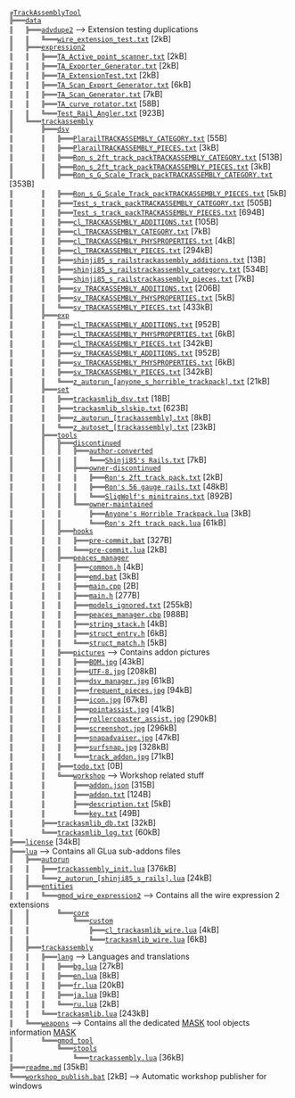 ﻿`╔`[`TrackAssemblyTool`][ref-1-TrackAssemblyTool]  
`╠═══`[`data`][ref-2-data]  
`║   ╠═══`[`advdupe2`][ref-3-advdupe2] --> Extension testing duplications  
`║   ║   ╚═══`[`wire_extension_test.txt`][ref-4-wire%5Fextension%5Ftest.txt] [2kB]  
`║   ╠═══`[`expression2`][ref-5-expression2]  
`║   ║   ╠═══`[`TA_Active_point_scanner.txt`][ref-6-TA%5FActive%5Fpoint%5Fscanner.txt] [2kB]  
`║   ║   ╠═══`[`TA_Exporter_Generator.txt`][ref-7-TA%5FExporter%5FGenerator.txt] [2kB]  
`║   ║   ╠═══`[`TA_ExtensionTest.txt`][ref-8-TA%5FExtensionTest.txt] [2kB]  
`║   ║   ╠═══`[`TA_Scan_Export_Generator.txt`][ref-9-TA%5FScan%5FExport%5FGenerator.txt] [6kB]  
`║   ║   ╠═══`[`TA_Scan_Generator.txt`][ref-10-TA%5FScan%5FGenerator.txt] [7kB]  
`║   ║   ╠═══`[`TA_curve_rotator.txt`][ref-11-TA%5Fcurve%5Frotator.txt] [58B]  
`║   ║   ╚═══`[`Test_Rail_Angler.txt`][ref-12-Test%5FRail%5FAngler.txt] [923B]  
`║   ╚═══`[`trackassembly`][ref-13-trackassembly]  
`║       ╠═══`[`dsv`][ref-14-dsv]  
`║       ║   ╠═══`[`PlarailTRACKASSEMBLY_CATEGORY.txt`][ref-15-PlarailTRACKASSEMBLY%5FCATEGORY.txt] [55B]  
`║       ║   ╠═══`[`PlarailTRACKASSEMBLY_PIECES.txt`][ref-16-PlarailTRACKASSEMBLY%5FPIECES.txt] [3kB]  
`║       ║   ╠═══`[`Ron_s_2ft_track_packTRACKASSEMBLY_CATEGORY.txt`][ref-17-Ron%5Fs%5F2ft%5Ftrack%5FpackTRACKASSEMBLY%5FCATEGORY.txt] [513B]  
`║       ║   ╠═══`[`Ron_s_2ft_track_packTRACKASSEMBLY_PIECES.txt`][ref-18-Ron%5Fs%5F2ft%5Ftrack%5FpackTRACKASSEMBLY%5FPIECES.txt] [3kB]  
`║       ║   ╠═══`[`Ron_s_G_Scale_Track_packTRACKASSEMBLY_CATEGORY.txt`][ref-19-Ron%5Fs%5FG%5FScale%5FTrack%5FpackTRACKASSEMBLY%5FCATEGORY.txt] [353B]  
`║       ║   ╠═══`[`Ron_s_G_Scale_Track_packTRACKASSEMBLY_PIECES.txt`][ref-20-Ron%5Fs%5FG%5FScale%5FTrack%5FpackTRACKASSEMBLY%5FPIECES.txt] [5kB]  
`║       ║   ╠═══`[`Test_s_track_packTRACKASSEMBLY_CATEGORY.txt`][ref-21-Test%5Fs%5Ftrack%5FpackTRACKASSEMBLY%5FCATEGORY.txt] [505B]  
`║       ║   ╠═══`[`Test_s_track_packTRACKASSEMBLY_PIECES.txt`][ref-22-Test%5Fs%5Ftrack%5FpackTRACKASSEMBLY%5FPIECES.txt] [694B]  
`║       ║   ╠═══`[`cl_TRACKASSEMBLY_ADDITIONS.txt`][ref-23-cl%5FTRACKASSEMBLY%5FADDITIONS.txt] [105B]  
`║       ║   ╠═══`[`cl_TRACKASSEMBLY_CATEGORY.txt`][ref-24-cl%5FTRACKASSEMBLY%5FCATEGORY.txt] [7kB]  
`║       ║   ╠═══`[`cl_TRACKASSEMBLY_PHYSPROPERTIES.txt`][ref-25-cl%5FTRACKASSEMBLY%5FPHYSPROPERTIES.txt] [4kB]  
`║       ║   ╠═══`[`cl_TRACKASSEMBLY_PIECES.txt`][ref-26-cl%5FTRACKASSEMBLY%5FPIECES.txt] [294kB]  
`║       ║   ╠═══`[`shinji85_s_railstrackassembly_additions.txt`][ref-27-shinji85%5Fs%5Frailstrackassembly%5Fadditions.txt] [13B]  
`║       ║   ╠═══`[`shinji85_s_railstrackassembly_category.txt`][ref-28-shinji85%5Fs%5Frailstrackassembly%5Fcategory.txt] [534B]  
`║       ║   ╠═══`[`shinji85_s_railstrackassembly_pieces.txt`][ref-29-shinji85%5Fs%5Frailstrackassembly%5Fpieces.txt] [7kB]  
`║       ║   ╠═══`[`sv_TRACKASSEMBLY_ADDITIONS.txt`][ref-30-sv%5FTRACKASSEMBLY%5FADDITIONS.txt] [206B]  
`║       ║   ╠═══`[`sv_TRACKASSEMBLY_PHYSPROPERTIES.txt`][ref-31-sv%5FTRACKASSEMBLY%5FPHYSPROPERTIES.txt] [5kB]  
`║       ║   ╚═══`[`sv_TRACKASSEMBLY_PIECES.txt`][ref-32-sv%5FTRACKASSEMBLY%5FPIECES.txt] [433kB]  
`║       ╠═══`[`exp`][ref-33-exp]  
`║       ║   ╠═══`[`cl_TRACKASSEMBLY_ADDITIONS.txt`][ref-34-cl%5FTRACKASSEMBLY%5FADDITIONS.txt] [952B]  
`║       ║   ╠═══`[`cl_TRACKASSEMBLY_PHYSPROPERTIES.txt`][ref-35-cl%5FTRACKASSEMBLY%5FPHYSPROPERTIES.txt] [6kB]  
`║       ║   ╠═══`[`cl_TRACKASSEMBLY_PIECES.txt`][ref-36-cl%5FTRACKASSEMBLY%5FPIECES.txt] [342kB]  
`║       ║   ╠═══`[`sv_TRACKASSEMBLY_ADDITIONS.txt`][ref-37-sv%5FTRACKASSEMBLY%5FADDITIONS.txt] [952B]  
`║       ║   ╠═══`[`sv_TRACKASSEMBLY_PHYSPROPERTIES.txt`][ref-38-sv%5FTRACKASSEMBLY%5FPHYSPROPERTIES.txt] [6kB]  
`║       ║   ╠═══`[`sv_TRACKASSEMBLY_PIECES.txt`][ref-39-sv%5FTRACKASSEMBLY%5FPIECES.txt] [342kB]  
`║       ║   ╚═══`[`z_autorun_[anyone_s_horrible_trackpack].txt`][ref-40-z%5Fautorun%5F%5Banyone%5Fs%5Fhorrible%5Ftrackpack%5D.txt] [21kB]  
`║       ╠═══`[`set`][ref-41-set]  
`║       ║   ╠═══`[`trackasmlib_dsv.txt`][ref-42-trackasmlib%5Fdsv.txt] [18B]  
`║       ║   ╠═══`[`trackasmlib_slskip.txt`][ref-43-trackasmlib%5Fslskip.txt] [623B]  
`║       ║   ╠═══`[`z_autorun_[trackassembly].txt`][ref-44-z%5Fautorun%5F%5Btrackassembly%5D.txt] [8kB]  
`║       ║   ╚═══`[`z_autoset_[trackassembly].txt`][ref-45-z%5Fautoset%5F%5Btrackassembly%5D.txt] [23kB]  
`║       ╠═══`[`tools`][ref-46-tools]  
`║       ║   ╠═══`[`discontinued`][ref-47-discontinued]  
`║       ║   ║   ╠═══`[`author-converted`][ref-48-author%2Dconverted]  
`║       ║   ║   ║   ╚═══`[`Shinji85's Rails.txt`][ref-49-Shinji85%27s%20Rails.txt] [7kB]  
`║       ║   ║   ╠═══`[`owner-discontinued`][ref-50-owner%2Ddiscontinued]  
`║       ║   ║   ║   ╠═══`[`Ron's 2ft track pack.txt`][ref-51-Ron%27s%202ft%20track%20pack.txt] [2kB]  
`║       ║   ║   ║   ╠═══`[`Ron's 56 gauge rails.txt`][ref-52-Ron%27s%2056%20gauge%20rails.txt] [48kB]  
`║       ║   ║   ║   ╚═══`[`SligWolf's minitrains.txt`][ref-53-SligWolf%27s%20minitrains.txt] [892B]  
`║       ║   ║   ╚═══`[`owner-maintained`][ref-54-owner%2Dmaintained]  
`║       ║   ║       ╠═══`[`Anyone's Horrible Trackpack.lua`][ref-55-Anyone%27s%20Horrible%20Trackpack.lua] [3kB]  
`║       ║   ║       ╚═══`[`Ron's 2ft track pack.lua`][ref-56-Ron%27s%202ft%20track%20pack.lua] [61kB]  
`║       ║   ╠═══`[`hooks`][ref-57-hooks]  
`║       ║   ║   ╠═══`[`pre-commit.bat`][ref-58-pre%2Dcommit.bat] [327B]  
`║       ║   ║   ╚═══`[`pre-commit.lua`][ref-59-pre%2Dcommit.lua] [2kB]  
`║       ║   ╠═══`[`peaces_manager`][ref-60-peaces%5Fmanager]  
`║       ║   ║   ╠═══`[`common.h`][ref-61-common.h] [4kB]  
`║       ║   ║   ╠═══`[`emd.bat`][ref-62-emd.bat] [3kB]  
`║       ║   ║   ╠═══`[`main.cpp`][ref-63-main.cpp] [2B]  
`║       ║   ║   ╠═══`[`main.h`][ref-64-main.h] [277B]  
`║       ║   ║   ╠═══`[`models_ignored.txt`][ref-65-models%5Fignored.txt] [255kB]  
`║       ║   ║   ╠═══`[`peaces_manager.cbp`][ref-66-peaces%5Fmanager.cbp] [988B]  
`║       ║   ║   ╠═══`[`string_stack.h`][ref-67-string%5Fstack.h] [4kB]  
`║       ║   ║   ╠═══`[`struct_entry.h`][ref-68-struct%5Fentry.h] [6kB]  
`║       ║   ║   ╚═══`[`struct_match.h`][ref-69-struct%5Fmatch.h] [5kB]  
`║       ║   ╠═══`[`pictures`][ref-70-pictures] --> Contains addon pictures  
`║       ║   ║   ╠═══`[`BOM.jpg`][ref-71-BOM.jpg] [43kB]  
`║       ║   ║   ╠═══`[`UTF-8.jpg`][ref-72-UTF%2D8.jpg] [208kB]  
`║       ║   ║   ╠═══`[`dsv_manager.jpg`][ref-73-dsv%5Fmanager.jpg] [61kB]  
`║       ║   ║   ╠═══`[`frequent_pieces.jpg`][ref-74-frequent%5Fpieces.jpg] [94kB]  
`║       ║   ║   ╠═══`[`icon.jpg`][ref-75-icon.jpg] [67kB]  
`║       ║   ║   ╠═══`[`pointassist.jpg`][ref-76-pointassist.jpg] [41kB]  
`║       ║   ║   ╠═══`[`rollercoaster_assist.jpg`][ref-77-rollercoaster%5Fassist.jpg] [290kB]  
`║       ║   ║   ╠═══`[`screenshot.jpg`][ref-78-screenshot.jpg] [296kB]  
`║       ║   ║   ╠═══`[`snapadvaiser.jpg`][ref-79-snapadvaiser.jpg] [47kB]  
`║       ║   ║   ╠═══`[`surfsnap.jpg`][ref-80-surfsnap.jpg] [328kB]  
`║       ║   ║   ╚═══`[`track_addon.jpg`][ref-81-track%5Faddon.jpg] [71kB]  
`║       ║   ╠═══`[`todo.txt`][ref-82-todo.txt] [0B]  
`║       ║   ╚═══`[`workshop`][ref-83-workshop] --> Workshop related stuff  
`║       ║       ╠═══`[`addon.json`][ref-84-addon.json] [315B]  
`║       ║       ╠═══`[`addon.txt`][ref-85-addon.txt] [124B]  
`║       ║       ╠═══`[`description.txt`][ref-86-description.txt] [5kB]  
`║       ║       ╚═══`[`key.txt`][ref-87-key.txt] [49B]  
`║       ╠═══`[`trackasmlib_db.txt`][ref-88-trackasmlib%5Fdb.txt] [32kB]  
`║       ╚═══`[`trackasmlib_log.txt`][ref-89-trackasmlib%5Flog.txt] [60kB]  
`╠═══`[`license`][ref-90-license] [34kB]  
`╠═══`[`lua`][ref-91-lua] --> Contains all GLua sub-addons files  
`║   ╠═══`[`autorun`][ref-92-autorun]  
`║   ║   ╠═══`[`trackassembly_init.lua`][ref-93-trackassembly%5Finit.lua] [376kB]  
`║   ║   ╚═══`[`z_autorun_[shinji85_s_rails].lua`][ref-94-z%5Fautorun%5F%5Bshinji85%5Fs%5Frails%5D.lua] [24kB]  
`║   ╠═══`[`entities`][ref-95-entities]  
`║   ║   ╚═══`[`gmod_wire_expression2`][ref-96-gmod%5Fwire%5Fexpression2] --> Contains all the wire expression 2 extensions  
`║   ║       ╚═══`[`core`][ref-97-core]  
`║   ║           ╚═══`[`custom`][ref-98-custom]  
`║   ║               ╠═══`[`cl_trackasmlib_wire.lua`][ref-99-cl%5Ftrackasmlib%5Fwire.lua] [4kB]  
`║   ║               ╚═══`[`trackasmlib_wire.lua`][ref-100-trackasmlib%5Fwire.lua] [6kB]  
`║   ╠═══`[`trackassembly`][ref-101-trackassembly]  
`║   ║   ╠═══`[`lang`][ref-102-lang] --> Languages and translations  
`║   ║   ║   ╠═══`[`bg.lua`][ref-103-bg.lua] [27kB]  
`║   ║   ║   ╠═══`[`en.lua`][ref-104-en.lua] [8kB]  
`║   ║   ║   ╠═══`[`fr.lua`][ref-105-fr.lua] [20kB]  
`║   ║   ║   ╠═══`[`ja.lua`][ref-106-ja.lua] [9kB]  
`║   ║   ║   ╚═══`[`ru.lua`][ref-107-ru.lua] [2kB]  
`║   ║   ╚═══`[`trackasmlib.lua`][ref-108-trackasmlib.lua] [243kB]  
`║   ╚═══`[`weapons`][ref-109-weapons] --> Contains all the dedicated [MASK](https://wiki.garrysmod.com/page/Enums/MASK) tool objects information [MASK](https://wiki.garrysmod.com/page/Enums/MASK)  
`║       ╚═══`[`gmod_tool`][ref-110-gmod%5Ftool]  
`║           ╚═══`[`stools`][ref-111-stools]  
`║               ╚═══`[`trackassembly.lua`][ref-112-trackassembly.lua] [36kB]  
`╠═══`[`readme.md`][ref-113-readme.md] [35kB]  
`╚═══`[`workshop_publish.bat`][ref-114-workshop%5Fpublish.bat] [2kB] --> Automatic workshop publisher for windows  


[ref-1-TrackAssemblyTool]: https://github.com/dvdvideo1234/TrackAssemblyTool
[ref-2-data]: https://github.com/dvdvideo1234/TrackAssemblyTool/blob/master/data
[ref-3-advdupe2]: https://github.com/dvdvideo1234/TrackAssemblyTool/blob/master/data/advdupe2
[ref-4-wire%5Fextension%5Ftest.txt]: https://github.com/dvdvideo1234/TrackAssemblyTool/blob/master/data/advdupe2/wire%5Fextension%5Ftest.txt
[ref-5-expression2]: https://github.com/dvdvideo1234/TrackAssemblyTool/blob/master/data/expression2
[ref-6-TA%5FActive%5Fpoint%5Fscanner.txt]: https://github.com/dvdvideo1234/TrackAssemblyTool/blob/master/data/expression2/TA%5FActive%5Fpoint%5Fscanner.txt
[ref-7-TA%5FExporter%5FGenerator.txt]: https://github.com/dvdvideo1234/TrackAssemblyTool/blob/master/data/expression2/TA%5FExporter%5FGenerator.txt
[ref-8-TA%5FExtensionTest.txt]: https://github.com/dvdvideo1234/TrackAssemblyTool/blob/master/data/expression2/TA%5FExtensionTest.txt
[ref-9-TA%5FScan%5FExport%5FGenerator.txt]: https://github.com/dvdvideo1234/TrackAssemblyTool/blob/master/data/expression2/TA%5FScan%5FExport%5FGenerator.txt
[ref-10-TA%5FScan%5FGenerator.txt]: https://github.com/dvdvideo1234/TrackAssemblyTool/blob/master/data/expression2/TA%5FScan%5FGenerator.txt
[ref-11-TA%5Fcurve%5Frotator.txt]: https://github.com/dvdvideo1234/TrackAssemblyTool/blob/master/data/expression2/TA%5Fcurve%5Frotator.txt
[ref-12-Test%5FRail%5FAngler.txt]: https://github.com/dvdvideo1234/TrackAssemblyTool/blob/master/data/expression2/Test%5FRail%5FAngler.txt
[ref-13-trackassembly]: https://github.com/dvdvideo1234/TrackAssemblyTool/blob/master/data/trackassembly
[ref-14-dsv]: https://github.com/dvdvideo1234/TrackAssemblyTool/blob/master/data/trackassembly/dsv
[ref-15-PlarailTRACKASSEMBLY%5FCATEGORY.txt]: https://github.com/dvdvideo1234/TrackAssemblyTool/blob/master/data/trackassembly/dsv/PlarailTRACKASSEMBLY%5FCATEGORY.txt
[ref-16-PlarailTRACKASSEMBLY%5FPIECES.txt]: https://github.com/dvdvideo1234/TrackAssemblyTool/blob/master/data/trackassembly/dsv/PlarailTRACKASSEMBLY%5FPIECES.txt
[ref-17-Ron%5Fs%5F2ft%5Ftrack%5FpackTRACKASSEMBLY%5FCATEGORY.txt]: https://github.com/dvdvideo1234/TrackAssemblyTool/blob/master/data/trackassembly/dsv/Ron%5Fs%5F2ft%5Ftrack%5FpackTRACKASSEMBLY%5FCATEGORY.txt
[ref-18-Ron%5Fs%5F2ft%5Ftrack%5FpackTRACKASSEMBLY%5FPIECES.txt]: https://github.com/dvdvideo1234/TrackAssemblyTool/blob/master/data/trackassembly/dsv/Ron%5Fs%5F2ft%5Ftrack%5FpackTRACKASSEMBLY%5FPIECES.txt
[ref-19-Ron%5Fs%5FG%5FScale%5FTrack%5FpackTRACKASSEMBLY%5FCATEGORY.txt]: https://github.com/dvdvideo1234/TrackAssemblyTool/blob/master/data/trackassembly/dsv/Ron%5Fs%5FG%5FScale%5FTrack%5FpackTRACKASSEMBLY%5FCATEGORY.txt
[ref-20-Ron%5Fs%5FG%5FScale%5FTrack%5FpackTRACKASSEMBLY%5FPIECES.txt]: https://github.com/dvdvideo1234/TrackAssemblyTool/blob/master/data/trackassembly/dsv/Ron%5Fs%5FG%5FScale%5FTrack%5FpackTRACKASSEMBLY%5FPIECES.txt
[ref-21-Test%5Fs%5Ftrack%5FpackTRACKASSEMBLY%5FCATEGORY.txt]: https://github.com/dvdvideo1234/TrackAssemblyTool/blob/master/data/trackassembly/dsv/Test%5Fs%5Ftrack%5FpackTRACKASSEMBLY%5FCATEGORY.txt
[ref-22-Test%5Fs%5Ftrack%5FpackTRACKASSEMBLY%5FPIECES.txt]: https://github.com/dvdvideo1234/TrackAssemblyTool/blob/master/data/trackassembly/dsv/Test%5Fs%5Ftrack%5FpackTRACKASSEMBLY%5FPIECES.txt
[ref-23-cl%5FTRACKASSEMBLY%5FADDITIONS.txt]: https://github.com/dvdvideo1234/TrackAssemblyTool/blob/master/data/trackassembly/dsv/cl%5FTRACKASSEMBLY%5FADDITIONS.txt
[ref-24-cl%5FTRACKASSEMBLY%5FCATEGORY.txt]: https://github.com/dvdvideo1234/TrackAssemblyTool/blob/master/data/trackassembly/dsv/cl%5FTRACKASSEMBLY%5FCATEGORY.txt
[ref-25-cl%5FTRACKASSEMBLY%5FPHYSPROPERTIES.txt]: https://github.com/dvdvideo1234/TrackAssemblyTool/blob/master/data/trackassembly/dsv/cl%5FTRACKASSEMBLY%5FPHYSPROPERTIES.txt
[ref-26-cl%5FTRACKASSEMBLY%5FPIECES.txt]: https://github.com/dvdvideo1234/TrackAssemblyTool/blob/master/data/trackassembly/dsv/cl%5FTRACKASSEMBLY%5FPIECES.txt
[ref-27-shinji85%5Fs%5Frailstrackassembly%5Fadditions.txt]: https://github.com/dvdvideo1234/TrackAssemblyTool/blob/master/data/trackassembly/dsv/shinji85%5Fs%5Frailstrackassembly%5Fadditions.txt
[ref-28-shinji85%5Fs%5Frailstrackassembly%5Fcategory.txt]: https://github.com/dvdvideo1234/TrackAssemblyTool/blob/master/data/trackassembly/dsv/shinji85%5Fs%5Frailstrackassembly%5Fcategory.txt
[ref-29-shinji85%5Fs%5Frailstrackassembly%5Fpieces.txt]: https://github.com/dvdvideo1234/TrackAssemblyTool/blob/master/data/trackassembly/dsv/shinji85%5Fs%5Frailstrackassembly%5Fpieces.txt
[ref-30-sv%5FTRACKASSEMBLY%5FADDITIONS.txt]: https://github.com/dvdvideo1234/TrackAssemblyTool/blob/master/data/trackassembly/dsv/sv%5FTRACKASSEMBLY%5FADDITIONS.txt
[ref-31-sv%5FTRACKASSEMBLY%5FPHYSPROPERTIES.txt]: https://github.com/dvdvideo1234/TrackAssemblyTool/blob/master/data/trackassembly/dsv/sv%5FTRACKASSEMBLY%5FPHYSPROPERTIES.txt
[ref-32-sv%5FTRACKASSEMBLY%5FPIECES.txt]: https://github.com/dvdvideo1234/TrackAssemblyTool/blob/master/data/trackassembly/dsv/sv%5FTRACKASSEMBLY%5FPIECES.txt
[ref-33-exp]: https://github.com/dvdvideo1234/TrackAssemblyTool/blob/master/data/trackassembly/exp
[ref-34-cl%5FTRACKASSEMBLY%5FADDITIONS.txt]: https://github.com/dvdvideo1234/TrackAssemblyTool/blob/master/data/trackassembly/exp/cl%5FTRACKASSEMBLY%5FADDITIONS.txt
[ref-35-cl%5FTRACKASSEMBLY%5FPHYSPROPERTIES.txt]: https://github.com/dvdvideo1234/TrackAssemblyTool/blob/master/data/trackassembly/exp/cl%5FTRACKASSEMBLY%5FPHYSPROPERTIES.txt
[ref-36-cl%5FTRACKASSEMBLY%5FPIECES.txt]: https://github.com/dvdvideo1234/TrackAssemblyTool/blob/master/data/trackassembly/exp/cl%5FTRACKASSEMBLY%5FPIECES.txt
[ref-37-sv%5FTRACKASSEMBLY%5FADDITIONS.txt]: https://github.com/dvdvideo1234/TrackAssemblyTool/blob/master/data/trackassembly/exp/sv%5FTRACKASSEMBLY%5FADDITIONS.txt
[ref-38-sv%5FTRACKASSEMBLY%5FPHYSPROPERTIES.txt]: https://github.com/dvdvideo1234/TrackAssemblyTool/blob/master/data/trackassembly/exp/sv%5FTRACKASSEMBLY%5FPHYSPROPERTIES.txt
[ref-39-sv%5FTRACKASSEMBLY%5FPIECES.txt]: https://github.com/dvdvideo1234/TrackAssemblyTool/blob/master/data/trackassembly/exp/sv%5FTRACKASSEMBLY%5FPIECES.txt
[ref-40-z%5Fautorun%5F%5Banyone%5Fs%5Fhorrible%5Ftrackpack%5D.txt]: https://github.com/dvdvideo1234/TrackAssemblyTool/blob/master/data/trackassembly/exp/z%5Fautorun%5F%5Banyone%5Fs%5Fhorrible%5Ftrackpack%5D.txt
[ref-41-set]: https://github.com/dvdvideo1234/TrackAssemblyTool/blob/master/data/trackassembly/set
[ref-42-trackasmlib%5Fdsv.txt]: https://github.com/dvdvideo1234/TrackAssemblyTool/blob/master/data/trackassembly/set/trackasmlib%5Fdsv.txt
[ref-43-trackasmlib%5Fslskip.txt]: https://github.com/dvdvideo1234/TrackAssemblyTool/blob/master/data/trackassembly/set/trackasmlib%5Fslskip.txt
[ref-44-z%5Fautorun%5F%5Btrackassembly%5D.txt]: https://github.com/dvdvideo1234/TrackAssemblyTool/blob/master/data/trackassembly/set/z%5Fautorun%5F%5Btrackassembly%5D.txt
[ref-45-z%5Fautoset%5F%5Btrackassembly%5D.txt]: https://github.com/dvdvideo1234/TrackAssemblyTool/blob/master/data/trackassembly/set/z%5Fautoset%5F%5Btrackassembly%5D.txt
[ref-46-tools]: https://github.com/dvdvideo1234/TrackAssemblyTool/blob/master/data/trackassembly/tools
[ref-47-discontinued]: https://github.com/dvdvideo1234/TrackAssemblyTool/blob/master/data/trackassembly/tools/discontinued
[ref-48-author%2Dconverted]: https://github.com/dvdvideo1234/TrackAssemblyTool/blob/master/data/trackassembly/tools/discontinued/author%2Dconverted
[ref-49-Shinji85%27s%20Rails.txt]: https://github.com/dvdvideo1234/TrackAssemblyTool/blob/master/data/trackassembly/tools/discontinued/author%2Dconverted/Shinji85%27s%20Rails.txt
[ref-50-owner%2Ddiscontinued]: https://github.com/dvdvideo1234/TrackAssemblyTool/blob/master/data/trackassembly/tools/discontinued/owner%2Ddiscontinued
[ref-51-Ron%27s%202ft%20track%20pack.txt]: https://github.com/dvdvideo1234/TrackAssemblyTool/blob/master/data/trackassembly/tools/discontinued/owner%2Ddiscontinued/Ron%27s%202ft%20track%20pack.txt
[ref-52-Ron%27s%2056%20gauge%20rails.txt]: https://github.com/dvdvideo1234/TrackAssemblyTool/blob/master/data/trackassembly/tools/discontinued/owner%2Ddiscontinued/Ron%27s%2056%20gauge%20rails.txt
[ref-53-SligWolf%27s%20minitrains.txt]: https://github.com/dvdvideo1234/TrackAssemblyTool/blob/master/data/trackassembly/tools/discontinued/owner%2Ddiscontinued/SligWolf%27s%20minitrains.txt
[ref-54-owner%2Dmaintained]: https://github.com/dvdvideo1234/TrackAssemblyTool/blob/master/data/trackassembly/tools/discontinued/owner%2Dmaintained
[ref-55-Anyone%27s%20Horrible%20Trackpack.lua]: https://github.com/dvdvideo1234/TrackAssemblyTool/blob/master/data/trackassembly/tools/discontinued/owner%2Dmaintained/Anyone%27s%20Horrible%20Trackpack.lua
[ref-56-Ron%27s%202ft%20track%20pack.lua]: https://github.com/dvdvideo1234/TrackAssemblyTool/blob/master/data/trackassembly/tools/discontinued/owner%2Dmaintained/Ron%27s%202ft%20track%20pack.lua
[ref-57-hooks]: https://github.com/dvdvideo1234/TrackAssemblyTool/blob/master/data/trackassembly/tools/hooks
[ref-58-pre%2Dcommit.bat]: https://github.com/dvdvideo1234/TrackAssemblyTool/blob/master/data/trackassembly/tools/hooks/pre%2Dcommit.bat
[ref-59-pre%2Dcommit.lua]: https://github.com/dvdvideo1234/TrackAssemblyTool/blob/master/data/trackassembly/tools/hooks/pre%2Dcommit.lua
[ref-60-peaces%5Fmanager]: https://github.com/dvdvideo1234/TrackAssemblyTool/blob/master/data/trackassembly/tools/peaces%5Fmanager
[ref-61-common.h]: https://github.com/dvdvideo1234/TrackAssemblyTool/blob/master/data/trackassembly/tools/peaces%5Fmanager/common.h
[ref-62-emd.bat]: https://github.com/dvdvideo1234/TrackAssemblyTool/blob/master/data/trackassembly/tools/peaces%5Fmanager/emd.bat
[ref-63-main.cpp]: https://github.com/dvdvideo1234/TrackAssemblyTool/blob/master/data/trackassembly/tools/peaces%5Fmanager/main.cpp
[ref-64-main.h]: https://github.com/dvdvideo1234/TrackAssemblyTool/blob/master/data/trackassembly/tools/peaces%5Fmanager/main.h
[ref-65-models%5Fignored.txt]: https://github.com/dvdvideo1234/TrackAssemblyTool/blob/master/data/trackassembly/tools/peaces%5Fmanager/models%5Fignored.txt
[ref-66-peaces%5Fmanager.cbp]: https://github.com/dvdvideo1234/TrackAssemblyTool/blob/master/data/trackassembly/tools/peaces%5Fmanager/peaces%5Fmanager.cbp
[ref-67-string%5Fstack.h]: https://github.com/dvdvideo1234/TrackAssemblyTool/blob/master/data/trackassembly/tools/peaces%5Fmanager/string%5Fstack.h
[ref-68-struct%5Fentry.h]: https://github.com/dvdvideo1234/TrackAssemblyTool/blob/master/data/trackassembly/tools/peaces%5Fmanager/struct%5Fentry.h
[ref-69-struct%5Fmatch.h]: https://github.com/dvdvideo1234/TrackAssemblyTool/blob/master/data/trackassembly/tools/peaces%5Fmanager/struct%5Fmatch.h
[ref-70-pictures]: https://github.com/dvdvideo1234/TrackAssemblyTool/blob/master/data/trackassembly/tools/pictures
[ref-71-BOM.jpg]: https://github.com/dvdvideo1234/TrackAssemblyTool/blob/master/data/trackassembly/tools/pictures/BOM.jpg
[ref-72-UTF%2D8.jpg]: https://github.com/dvdvideo1234/TrackAssemblyTool/blob/master/data/trackassembly/tools/pictures/UTF%2D8.jpg
[ref-73-dsv%5Fmanager.jpg]: https://github.com/dvdvideo1234/TrackAssemblyTool/blob/master/data/trackassembly/tools/pictures/dsv%5Fmanager.jpg
[ref-74-frequent%5Fpieces.jpg]: https://github.com/dvdvideo1234/TrackAssemblyTool/blob/master/data/trackassembly/tools/pictures/frequent%5Fpieces.jpg
[ref-75-icon.jpg]: https://github.com/dvdvideo1234/TrackAssemblyTool/blob/master/data/trackassembly/tools/pictures/icon.jpg
[ref-76-pointassist.jpg]: https://github.com/dvdvideo1234/TrackAssemblyTool/blob/master/data/trackassembly/tools/pictures/pointassist.jpg
[ref-77-rollercoaster%5Fassist.jpg]: https://github.com/dvdvideo1234/TrackAssemblyTool/blob/master/data/trackassembly/tools/pictures/rollercoaster%5Fassist.jpg
[ref-78-screenshot.jpg]: https://github.com/dvdvideo1234/TrackAssemblyTool/blob/master/data/trackassembly/tools/pictures/screenshot.jpg
[ref-79-snapadvaiser.jpg]: https://github.com/dvdvideo1234/TrackAssemblyTool/blob/master/data/trackassembly/tools/pictures/snapadvaiser.jpg
[ref-80-surfsnap.jpg]: https://github.com/dvdvideo1234/TrackAssemblyTool/blob/master/data/trackassembly/tools/pictures/surfsnap.jpg
[ref-81-track%5Faddon.jpg]: https://github.com/dvdvideo1234/TrackAssemblyTool/blob/master/data/trackassembly/tools/pictures/track%5Faddon.jpg
[ref-82-todo.txt]: https://github.com/dvdvideo1234/TrackAssemblyTool/blob/master/data/trackassembly/tools/todo.txt
[ref-83-workshop]: https://github.com/dvdvideo1234/TrackAssemblyTool/blob/master/data/trackassembly/tools/workshop
[ref-84-addon.json]: https://github.com/dvdvideo1234/TrackAssemblyTool/blob/master/data/trackassembly/tools/workshop/addon.json
[ref-85-addon.txt]: https://github.com/dvdvideo1234/TrackAssemblyTool/blob/master/data/trackassembly/tools/workshop/addon.txt
[ref-86-description.txt]: https://github.com/dvdvideo1234/TrackAssemblyTool/blob/master/data/trackassembly/tools/workshop/description.txt
[ref-87-key.txt]: https://github.com/dvdvideo1234/TrackAssemblyTool/blob/master/data/trackassembly/tools/workshop/key.txt
[ref-88-trackasmlib%5Fdb.txt]: https://github.com/dvdvideo1234/TrackAssemblyTool/blob/master/data/trackassembly/trackasmlib%5Fdb.txt
[ref-89-trackasmlib%5Flog.txt]: https://github.com/dvdvideo1234/TrackAssemblyTool/blob/master/data/trackassembly/trackasmlib%5Flog.txt
[ref-90-license]: https://github.com/dvdvideo1234/TrackAssemblyTool/blob/master/license
[ref-91-lua]: https://github.com/dvdvideo1234/TrackAssemblyTool/blob/master/lua
[ref-92-autorun]: https://github.com/dvdvideo1234/TrackAssemblyTool/blob/master/lua/autorun
[ref-93-trackassembly%5Finit.lua]: https://github.com/dvdvideo1234/TrackAssemblyTool/blob/master/lua/autorun/trackassembly%5Finit.lua
[ref-94-z%5Fautorun%5F%5Bshinji85%5Fs%5Frails%5D.lua]: https://github.com/dvdvideo1234/TrackAssemblyTool/blob/master/lua/autorun/z%5Fautorun%5F%5Bshinji85%5Fs%5Frails%5D.lua
[ref-95-entities]: https://github.com/dvdvideo1234/TrackAssemblyTool/blob/master/lua/entities
[ref-96-gmod%5Fwire%5Fexpression2]: https://github.com/dvdvideo1234/TrackAssemblyTool/blob/master/lua/entities/gmod%5Fwire%5Fexpression2
[ref-97-core]: https://github.com/dvdvideo1234/TrackAssemblyTool/blob/master/lua/entities/gmod%5Fwire%5Fexpression2/core
[ref-98-custom]: https://github.com/dvdvideo1234/TrackAssemblyTool/blob/master/lua/entities/gmod%5Fwire%5Fexpression2/core/custom
[ref-99-cl%5Ftrackasmlib%5Fwire.lua]: https://github.com/dvdvideo1234/TrackAssemblyTool/blob/master/lua/entities/gmod%5Fwire%5Fexpression2/core/custom/cl%5Ftrackasmlib%5Fwire.lua
[ref-100-trackasmlib%5Fwire.lua]: https://github.com/dvdvideo1234/TrackAssemblyTool/blob/master/lua/entities/gmod%5Fwire%5Fexpression2/core/custom/trackasmlib%5Fwire.lua
[ref-101-trackassembly]: https://github.com/dvdvideo1234/TrackAssemblyTool/blob/master/lua/trackassembly
[ref-102-lang]: https://github.com/dvdvideo1234/TrackAssemblyTool/blob/master/lua/trackassembly/lang
[ref-103-bg.lua]: https://github.com/dvdvideo1234/TrackAssemblyTool/blob/master/lua/trackassembly/lang/bg.lua
[ref-104-en.lua]: https://github.com/dvdvideo1234/TrackAssemblyTool/blob/master/lua/trackassembly/lang/en.lua
[ref-105-fr.lua]: https://github.com/dvdvideo1234/TrackAssemblyTool/blob/master/lua/trackassembly/lang/fr.lua
[ref-106-ja.lua]: https://github.com/dvdvideo1234/TrackAssemblyTool/blob/master/lua/trackassembly/lang/ja.lua
[ref-107-ru.lua]: https://github.com/dvdvideo1234/TrackAssemblyTool/blob/master/lua/trackassembly/lang/ru.lua
[ref-108-trackasmlib.lua]: https://github.com/dvdvideo1234/TrackAssemblyTool/blob/master/lua/trackassembly/trackasmlib.lua
[ref-109-weapons]: https://github.com/dvdvideo1234/TrackAssemblyTool/blob/master/lua/weapons
[ref-110-gmod%5Ftool]: https://github.com/dvdvideo1234/TrackAssemblyTool/blob/master/lua/weapons/gmod%5Ftool
[ref-111-stools]: https://github.com/dvdvideo1234/TrackAssemblyTool/blob/master/lua/weapons/gmod%5Ftool/stools
[ref-112-trackassembly.lua]: https://github.com/dvdvideo1234/TrackAssemblyTool/blob/master/lua/weapons/gmod%5Ftool/stools/trackassembly.lua
[ref-113-readme.md]: https://github.com/dvdvideo1234/TrackAssemblyTool/blob/master/readme.md
[ref-114-workshop%5Fpublish.bat]: https://github.com/dvdvideo1234/TrackAssemblyTool/blob/master/workshop%5Fpublish.bat
